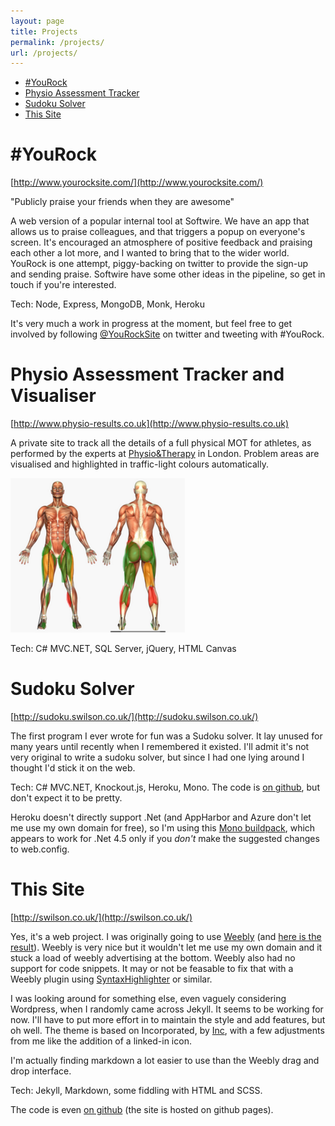 ```yaml
---
layout: page
title: Projects
permalink: /projects/
url: /projects/
---
```


* [#YouRock](#yourock)
* [Physio Assessment Tracker](#physio)
* [Sudoku Solver](#sudoku)
* [This Site](#thissite)

# <a name="yourock"></a>#YouRock
[http://www.yourocksite.com/](http://www.yourocksite.com/)

"Publicly praise your friends when they are awesome"

A web version of a popular internal tool at Softwire. We have an app that allows us to praise colleagues, and that triggers a popup on everyone's screen. It's encouraged an atmosphere of positive feedback and praising each other a lot more, and I wanted to bring that to the wider world. YouRock is one attempt, piggy-backing on twitter to provide the sign-up and sending praise. Softwire have some other ideas in the pipeline, so get in touch if you're interested.

Tech: Node, Express, MongoDB, Monk, Heroku

It's very much a work in progress at the moment, but feel free to get involved by following [@YouRockSite](http://twitter.com/YouRockSite) on twitter and tweeting with #YouRock.

# <a name="physio"></a>Physio Assessment Tracker and Visualiser
[http://www.physio-results.co.uk](http://www.physio-results.co.uk)

A private site to track all the details of a full physical MOT for athletes, as performed by the experts at [Physio&Therapy](http://www.physioandtherapy.co.uk/) in London. Problem areas are visualised and highlighted in traffic-light colours automatically.

![Physio Assessment Visualisation](/images/physio.png)

Tech: C# MVC.NET, SQL Server, jQuery, HTML Canvas

# <a name="sudoku"></a>Sudoku Solver
[http://sudoku.swilson.co.uk/](http://sudoku.swilson.co.uk/)

The first program I ever wrote for fun was a Sudoku solver. It lay unused for many years until recently when I remembered it existed. I'll admit it's not very original to write a sudoku solver, but since I had one lying around I thought I'd stick it on the web.

Tech: C# MVC.NET, Knockout.js, Heroku, Mono. The code is [on github](https://github.com/swilson96/sudoku-web-solver), but don't expect it to be pretty.

Heroku doesn't directly support .Net (and AppHarbor and Azure don't let me use my own domain for free), so I'm using this [Mono buildpack](https://github.com/friism/heroku-buildpack-mono), which appears to work for .Net 4.5 only if you _don't_ make the suggested changes to web.config.

# <a name="thissite"></a>This Site
[http://swilson.co.uk/](http://swilson.co.uk/)

Yes, it's a web project. I was originally going to use [Weebly](http://www.weebly.com/) (and [here is the result](http://swilson96.weebly.com/)). Weebly is very nice but it wouldn't let me use my own domain and it stuck a load of weebly advertising at the bottom. Weebly also had no support for code snippets. It may or not be feasable to fix that with a Weebly plugin using [SyntaxHighlighter](http://alexgorbatchev.com/SyntaxHighlighter/) or similar.

I was looking around for something else, even vaguely considering Wordpress, when I randomly came across Jekyll. It seems to be working for now. I'll have to put more effort in to maintain the style and add features, but oh well. The theme is based on Incorporated, by [Inc](https://sendtoinc.com), with a few adjustments from me like the addition of a linked-in icon.

I'm actually finding markdown a lot easier to use than the Weebly drag and drop interface.

Tech: Jekyll, Markdown, some fiddling with HTML and SCSS.
 
The code is even [on github](https://github.com/swilson96/swilson96.github.io) (the site is hosted on github pages).